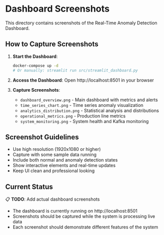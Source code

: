 # Dashboard Screenshots

This directory contains screenshots of the Real-Time Anomaly Detection Dashboard.

## How to Capture Screenshots

1. **Start the Dashboard**:
   ```bash
   docker-compose up -d
   # Or manually: streamlit run src/streamlit_dashboard.py
   ```

2. **Access the Dashboard**: Open http://localhost:8501 in your browser

3. **Capture Screenshots**:
   - `dashboard_overview.png` - Main dashboard with metrics and alerts
   - `time_series_chart.png` - Time series anomaly visualization
   - `analytics_distribution.png` - Statistical analysis and distributions
   - `operational_metrics.png` - Production line metrics
   - `system_monitoring.png` - System health and Kafka monitoring

## Screenshot Guidelines

- Use high resolution (1920x1080 or higher)
- Capture with some sample data running
- Include both normal and anomaly detection states
- Show interactive elements and real-time updates
- Keep UI clean and professional looking

## Current Status

📋 **TODO**: Add actual dashboard screenshots
- The dashboard is currently running on http://localhost:8501
- Screenshots should be captured while the system is processing live data
- Each screenshot should demonstrate different features of the system 